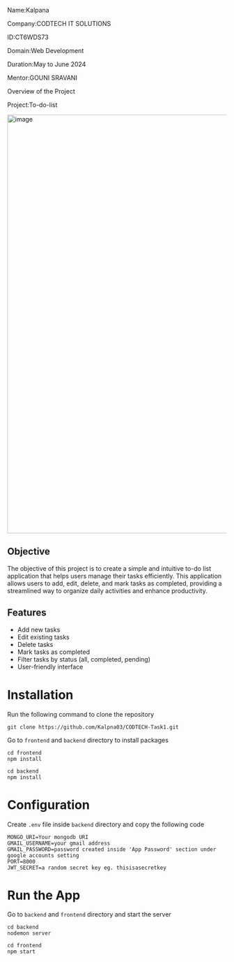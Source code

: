 Name:Kalpana

Company:CODTECH IT SOLUTIONS

ID:CT6WDS73

Domain:Web Development

Duration:May to June 2024

Mentor:GOUNI SRAVANI 




Overview of the Project


Project:To-do-list

<img width="959" alt="image" src="https://github.com/Kalpna03/CODTECH-Task1/assets/139703730/f832ab43-8a18-4bea-b4be-bccc3214bd02">








## Objective

The objective of this project is to create a simple and intuitive to-do list application that helps users manage their tasks efficiently. This application allows users to add, edit, delete, and mark tasks as completed, providing a streamlined way to organize daily activities and enhance productivity.

## Features

- Add new tasks
- Edit existing tasks
- Delete tasks
- Mark tasks as completed
- Filter tasks by status (all, completed, pending)
- User-friendly interface

# Installation
Run the following command to clone the repository
```
git clone https://github.com/Kalpna03/CODTECH-Task1.git
```
Go to ```frontend``` and ```backend``` directory to install packages
```
cd frontend
npm install
```
```
cd backend
npm install
```
# Configuration
Create ```.env``` file inside ```backend``` directory and copy the following code

```
MONGO_URI=Your mongodb URI
GMAIL_USERNAME=your gmail address 
GMAIL_PASSWORD=password created inside 'App Password' section under google accounts setting
PORT=8000
JWT_SECRET=a random secret key eg. thisisasecretkey
```
# Run the App
Go to ```backend``` and ```frontend``` directory and start the server
```
cd backend
nodemon server
```
```
cd frontend
npm start
```


